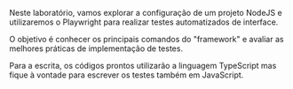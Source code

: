 Neste laboratório, vamos explorar a configuração de um projeto NodeJS e utilizaremos o Playwright para realizar testes automatizados de interface.

O objetivo é conhecer os principais comandos do "framework" e avaliar as melhores práticas de implementação de testes.

Para a escrita, os códigos prontos utilizarão a linguagem TypeScript mas fique à vontade para escrever os testes também em JavaScript.